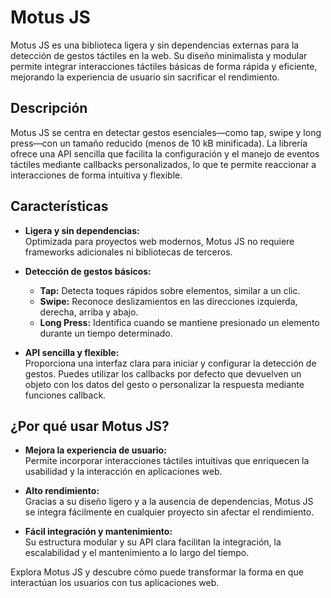 # Motus JS

Motus JS es una biblioteca ligera y sin dependencias externas para la detección de gestos táctiles en la web. Su diseño minimalista y modular permite integrar interacciones táctiles básicas de forma rápida y eficiente, mejorando la experiencia de usuario sin sacrificar el rendimiento.

## Descripción

Motus JS se centra en detectar gestos esenciales—como tap, swipe y long press—con un tamaño reducido (menos de 10 kB minificada). La librería ofrece una API sencilla que facilita la configuración y el manejo de eventos táctiles mediante callbacks personalizados, lo que te permite reaccionar a interacciones de forma intuitiva y flexible.

## Características

- **Ligera y sin dependencias:**  
  Optimizada para proyectos web modernos, Motus JS no requiere frameworks adicionales ni bibliotecas de terceros.

- **Detección de gestos básicos:**  
  - **Tap:** Detecta toques rápidos sobre elementos, similar a un clic.
  - **Swipe:** Reconoce deslizamientos en las direcciones izquierda, derecha, arriba y abajo.
  - **Long Press:** Identifica cuando se mantiene presionado un elemento durante un tiempo determinado.

- **API sencilla y flexible:**  
  Proporciona una interfaz clara para iniciar y configurar la detección de gestos. Puedes utilizar los callbacks por defecto que devuelven un objeto con los datos del gesto o personalizar la respuesta mediante funciones callback.

## ¿Por qué usar Motus JS?

- **Mejora la experiencia de usuario:**  
  Permite incorporar interacciones táctiles intuitivas que enriquecen la usabilidad y la interacción en aplicaciones web.

- **Alto rendimiento:**  
  Gracias a su diseño ligero y a la ausencia de dependencias, Motus JS se integra fácilmente en cualquier proyecto sin afectar el rendimiento.

- **Fácil integración y mantenimiento:**  
  Su estructura modular y su API clara facilitan la integración, la escalabilidad y el mantenimiento a lo largo del tiempo.

Explora Motus JS y descubre cómo puede transformar la forma en que interactúan los usuarios con tus aplicaciones web.
